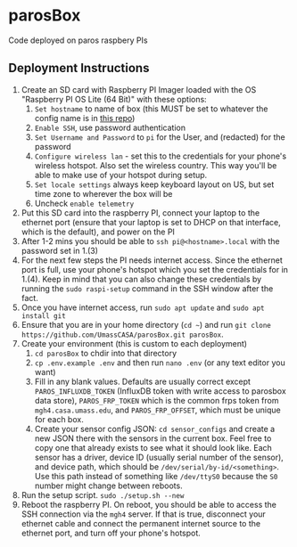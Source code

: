 # parosBox

Code deployed on paros raspbery PIs

## Deployment Instructions

1. Create an SD card with Raspberry PI Imager loaded with the OS "Raspberry PI OS Lite (64 Bit)" with these options:
   1. `Set hostname` to name of box (this MUST be set to whatever the config name is in [this repo](https://github.com/UMassCASA/parosConfigs))
   2. `Enable SSH`, use password authentication
   3. `Set Username and Password` to `pi` for the User, and (redacted) for the password
   4. `Configure wireless lan` - set this to the credentials for your phone's wireless hotspot. Also set the wireless country. This way you'll be able to make use of your hotspot during setup.
   5. `Set locale settings` always keep keyboard layout on US, but set time zone to wherever the box will be
   6. Uncheck `enable telemetry`
2. Put this SD card into the raspberry PI, connect your laptop to the ethernet port (ensure that your laptop is set to DHCP on that interface, which is the default), and power on the PI
3. After 1-2 mins you should be able to `ssh pi@<hostname>.local` with the password set in 1.(3)
4. For the next few steps the PI needs internet access. Since the ethernet port is full, use your phone's hotspot which you set the credentials for in 1.(4). Keep in mind that you can also change these credentials by running the `sudo raspi-setup` command in the SSH window after the fact.
5. Once you have internet access, run `sudo apt update` and `sudo apt install git`
6. Ensure that you are in your home directory (`cd ~`) and run `git clone https://github.com/UmassCASA/parosBox.git parosBox`.
7. Create your environment (this is custom to each deployment)
    1. `cd parosBox` to chdir into that directory
    2. `cp .env.example .env` and then run `nano .env` (or any text editor you want)
    3. Fill in any blank values. Defaults are usually correct except `PAROS_INFLUXDB_TOKEN` (InfluxDB token with write access to parosbox data store), `PAROS_FRP_TOKEN` which is the common frps token from `mgh4.casa.umass.edu`, and `PAROS_FRP_OFFSET`, which must be unique for each box.
    4. Create your sensor config JSON: `cd sensor_configs` and create a new JSON there with the sensors in the current box. Feel free to copy one that already exists to see what it should look like. Each sensor has a driver, device ID (usually serial number of the sensor), and device path, which should be `/dev/serial/by-id/<something>`. Use this path instead of something like `/dev/ttyS0` because the `S0` number might change between reboots.
9. Run the setup script. `sudo ./setup.sh --new`
10. Reboot the raspberry PI. On reboot, you should be able to access the SSH connection via the `mgh4` server. If that is true, disconnect your ethernet cable and connect the permanent internet source to the ethernet port, and turn off your phone's hotspot.
